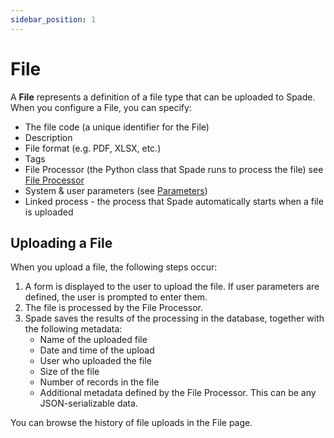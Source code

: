 ```yaml
---
sidebar_position: 1
---
```


# File

A **File** represents a definition of a file type that can be uploaded to Spade.
When you configure a File, you can specify:

* The file code (a unique identifier for the File)
* Description
* File format (e.g. PDF, XLSX, etc.)
* Tags
* File Processor (the Python class that Spade runs to process the file)
  see [File Processor](/docs/key-concepts/spade-sdk/file-processor.md)
* System & user parameters (see [Parameters](/docs/key-concepts/parameters.md))
* Linked process - the process that Spade automatically starts when a file is uploaded

## Uploading a File

When you upload a file, the following steps occur:
1. A form is displayed to the user to upload the file. If user parameters are defined,
   the user is prompted to enter them.
2. The file is processed by the File Processor.
3. Spade saves the results of the processing in the database, together with the following metadata:
    * Name of the uploaded file
    * Date and time of the upload
    * User who uploaded the file
    * Size of the file
    * Number of records in the file
    * Additional metadata defined by the File Processor. This can be any JSON-serializable data.

You can browse the history of file uploads in the File page.